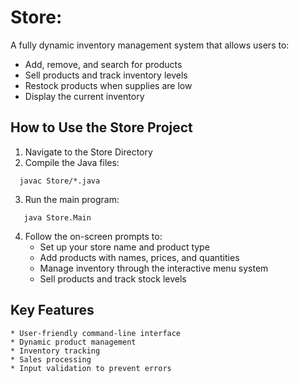# Store:
A fully dynamic inventory management system that allows users to:
  * Add, remove, and search for products
  * Sell products and track inventory levels
  * Restock products when supplies are low
  * Display the current inventory

## How to Use the Store Project
  1. Navigate to the Store Directory
  2. Compile the Java files:
  ```
    javac Store/*.java
  ```
  3. Run the main program:
  ```
     java Store.Main
  ```
  4. Follow the on-screen prompts to:
      * Set up your store name and product type
      * Add products with names, prices, and quantities
      * Manage inventory through the interactive menu system
      * Sell products and track stock levels 

## Key Features 
    * User-friendly command-line interface
    * Dynamic product management
    * Inventory tracking
    * Sales processing
    * Input validation to prevent errors